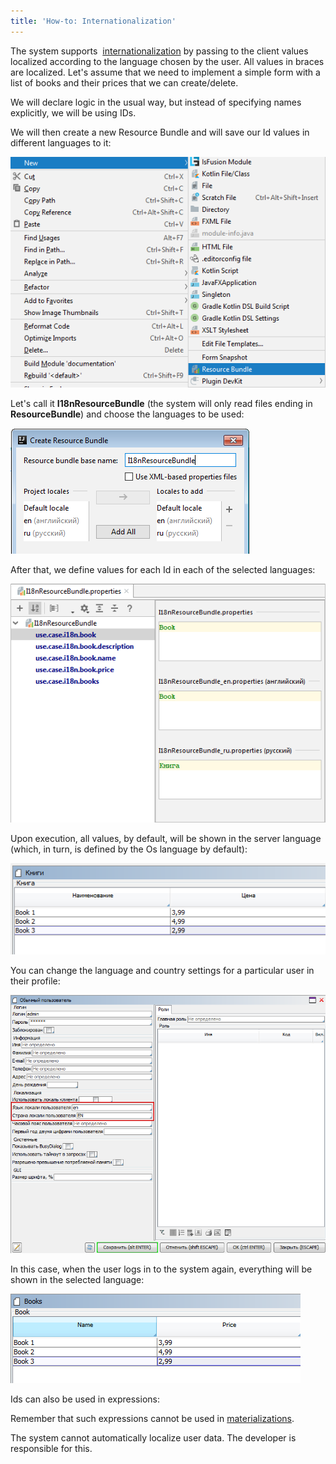 ```yaml
---
title: 'How-to: Internationalization'
---
```


The system supports  [internationalization](Internationalization.md) by passing to the client values localized according to the language chosen by the user. All values in braces are localized. Let's assume that we need to implement a simple form with a list of books and their prices that we can create/delete.

We will declare logic in the usual way, but instead of specifying names explicitly, we will be using IDs.


We will then create a new Resource Bundle and will save our Id values in different languages to it:

![](attachments/60555378/60555382.png)

Let's call it **I18nResourceBundle** (the system will only read files ending in **ResourceBundle**) and choose the languages to be used:

![](attachments/60555378/60555383.png)

After that, we define values for each Id in each of the selected languages:

![](attachments/60555378/60555384.png)

Upon execution, all values, by default, will be shown in the server language (which, in turn, is defined by the Os language by default):

![](attachments/60555378/60555385.png)

You can change the language and country settings for a particular user in their profile:

![](attachments/60555378/60555386.png)

In this case, when the user logs in to the system again, everything will be shown in the selected language:

<img src="attachments/60555378/60555387.png" height="143" />

Ids can also be used in expressions:


Remember that such expressions cannot be used in [materializations](Materializations.md). 

The system cannot automatically localize user data. The developer is responsible for this.

